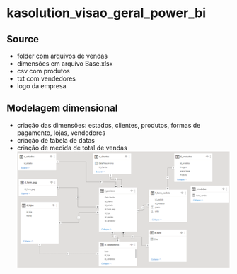 # kasolution_visao_geral_power_bi
## Source
- folder com arquivos de vendas
- dimensões em arquivo Base.xlsx
- csv com produtos
- txt com vendedores
- logo da empresa

## Modelagem dimensional
- criação das dimensões: estados, clientes, produtos, formas de pagamento, lojas, vendedores
- criação de tabela de datas
- criação de medida de total de vendas
![ER.png](./img/ER.png)
